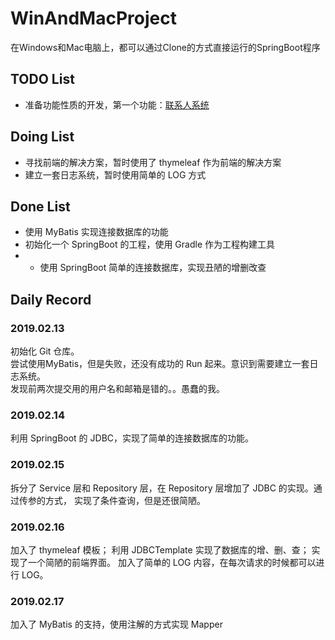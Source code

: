 # WinAndMacProject 
在Windows和Mac电脑上，都可以通过Clone的方式直接运行的SpringBoot程序
## TODO List
+ 准备功能性质的开发，第一个功能：[联系人系统](docs/contact.md)
## Doing List
+ 寻找前端的解决方案，暂时使用了 thymeleaf 作为前端的解决方案
+ 建立一套日志系统，暂时使用简单的 LOG 方式
## Done List
+ 使用 MyBatis 实现连接数据库的功能
+ 初始化一个 SpringBoot 的工程，使用 Gradle 作为工程构建工具
+ + 使用 SpringBoot 简单的连接数据库，实现丑陋的增删改查
## Daily Record 
### 2019.02.13
初始化 Git 仓库。  
尝试使用MyBatis，但是失败，还没有成功的 Run 起来。意识到需要建立一套日志系统。     
发现前两次提交用的用户名和邮箱是错的。。愚蠢的我。
### 2019.02.14
利用 SpringBoot 的 JDBC，实现了简单的连接数据库的功能。
### 2019.02.15
拆分了 Service 层和 Repository 层，在 Repository 层增加了 JDBC 的实现。通过传参的方式，
实现了条件查询，但是还很简陋。
### 2019.02.16
加入了 thymeleaf 模板；
利用 JDBCTemplate 实现了数据库的增、删、查；
实现了一个简陋的前端界面。
加入了简单的 LOG 内容，在每次请求的时候都可以进行 LOG。
### 2019.02.17
加入了 MyBatis 的支持，使用注解的方式实现 Mapper
